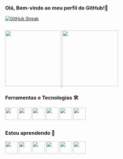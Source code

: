 ### Olá, Bem-vindo ao meu perfil do GitHub!👋

[![GitHub Streak](https://streak-stats.demolab.com?user=ggg21on&theme=blue-navy&locale=EN)](https://git.io/streak-stats)

##

<div>
    <a href="https://github.com/ggg21on">
        <img height="180em" src="https://github-readme-stats.vercel.app/api/top-langs/?username=ggg21on&layout=compact&langs_count=7&theme=blue_navy"/> 
        <img height="180em" src="https://github-readme-stats.vercel.app/api?username=ggg21on&show_icons=true&theme=blue_navy&include_all_commits=true&count_private=true"/>
    </a>
</div>
  
### Ferramentas e Tecnologias 🛠
<div>
  <img src="https://cdn.jsdelivr.net/gh/devicons/devicon/icons/python/python-original.svg" width="40" height="40"/> 
  <img src="https://cdn.jsdelivr.net/gh/devicons/devicon/icons/javascript/javascript-original.svg" width="40" height="40"/>
  <img src="https://cdn.jsdelivr.net/gh/devicons/devicon/icons/vuejs/vuejs-original.svg" width="40" height="40"/>
  <img src="https://cdn.jsdelivr.net/gh/devicons/devicon/icons/vscode/vscode-original.svg" width="40" height="40"/>
  <img src="https://cdn.jsdelivr.net/gh/devicons/devicon/icons/html5/html5-original.svg" width="40" height="40"/>
  <img src="https://cdn.jsdelivr.net/gh/devicons/devicon/icons/css3/css3-original.svg" width="40" height="40"/>                         
</div>

##

### Estou aprendendo 🚀
<div>
<img src="https://cdn.jsdelivr.net/gh/devicons/devicon/icons/django/django-plain-wordmark.svg" width="40" height="40"/>
<img src="https://cdn.jsdelivr.net/gh/devicons/devicon/icons/linux/linux-original.svg" width="40" height="40"/>
<img src="https://cdn.jsdelivr.net/gh/devicons/devicon/icons/mysql/mysql-original-wordmark.svg" width="40" height="40"/>
<img src="https://cdn.jsdelivr.net/gh/devicons/devicon/icons/nodejs/nodejs-original-wordmark.svg" width="40" height="40"/>
<img src="https://cdn.jsdelivr.net/gh/devicons/devicon/icons/git/git-original.svg" width="40" height="40"/>
<img src="https://cdn.jsdelivr.net/gh/devicons/devicon/icons/bash/bash-original.svg" width="40" height="40"/>    
</div>
